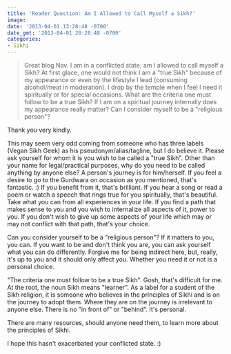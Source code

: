 ```yaml
---
title: 'Reader Question: Am I Allowed to Call Myself a Sikh?'
image: 
date: '2013-04-01 13:28:48 -0700'
date_gmt: '2013-04-01 20:28:48 -0700'
categories:
- Sikhi
---
```

<blockquote>Great blog Nav. I am in a conflicted state; am I allowed to call myself a Sikh? At first glace, one would not think I am a "true Sikh" because of my appearance or even by the lifestyle I lead (consuming alcohol/meat in moderation). I drop by the temple when I feel I need it spiritually or for special occasions. What are the criteria one must follow to be a true Sikh? If I am on a spiritual journey internally does my appearance really matter? Can I consider myself to be a "religious person"?</blockquote>
<p>Thank you very kindly.</p>
<p>This may seem very odd coming from someone who has three labels (Vegan Sikh Geek) as his pseudonym/alias/tagline, but I do believe it. Please ask yourself for whom it is you wish to be called a "true Sikh". Other than your name for legal/practical purposes, why do you need to be called anything by anyone else? A person's journey is for him/herself. If you feel a desire to go to the Gurdwara on occasion as you mentioned, that's fantastic. :) If you benefit from it, that's brilliant. If you hear a song or read a poem or watch a speech that rings true for you spiritually, that's beautiful. Take what you can from all experiences in your life. If you find a path that makes sense to you and you wish to internalize all aspects of it, power to you. If you don't wish to give up some aspects of your life which may or may not conflict with that path, that's your choice.</p>
<p>Can you consider yourself to be a "religious person"? If it matters to you, you can. If you want to be and don't think you are, you can ask yourself what you can do differently. Forgive me for being indirect here, but, really, it's up to you and it should only affect you. Whether you need it or not is a personal choice.</p>
<p>"The criteria one must follow to be a true Sikh". Gosh, that's difficult for me. At the root, the noun Sikh means "learner". As a label for a student of the Sikh religion, it is someone who believes in the principles of Sikhi and is on the journey to adopt them. Where they are on the journey is irrelevant to anyone else. There is no "in front of" or "behind". It's personal.</p>
<p>There are many resources, should anyone need them, to learn more about the principles of Sikhi.</p>
<p>I hope this hasn't exacerbated your conflicted state. :)</p>
